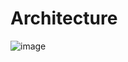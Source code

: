 
# Architecture
![image](https://github.com/selvaraj-sembulingam/ERA-V1/assets/66372829/1f32ee9a-d558-454e-9298-7773b2241f34)
